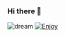 ### Hi there 👋

![dream](https://user-images.githubusercontent.com/64429035/138249797-f1439d75-d8bc-424b-a289-8dcb1f8a2d39.jpg)
[![Enjoy](http://img.youtube.com/vi/NK9IDyaZvtU/0.jpg)](https://youtu.be/NK9IDyaZvtU?t=0s)

<!--
**Koartifact/Koartifact** is a ✨ _special_ ✨ repository because its `README.md` (this file) appears on your GitHub profile.

Here are some ideas to get you started:

- 🔭 I’m currently working on ...
- 🌱 I’m currently learning ...
- 👯 I’m looking to collaborate on ...
- 🤔 I’m looking for help with ...
- 💬 Ask me about ...
- 📫 How to reach me: ...
- 😄 Pronouns: ...
- ⚡ Fun fact: ...
-->
